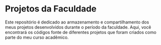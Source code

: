 # Projetos da Faculdade

Este repositório é dedicado ao armazenamento e compartilhamento dos meus projetos desenvolvidos durante o período da faculdade. Aqui, você encontrará os códigos fonte de diferentes projetos que foram criados como parte do meu curso acadêmico.

